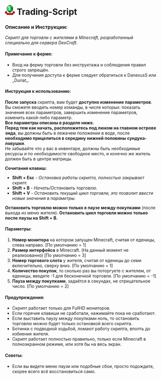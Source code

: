 <h1> <img src="picture.png"
  width="32"
  height="32" 
  alt="">
  Trading-Script
</h1> 

### Описание и Инструкции:
_Скрипт для торговли с жителями в Minecraft, разработанный специально для сервера DeoCraft._

#### Примечание к ферме:
- Вход на ферму торговли без инструктажа и соблюдения правил строго запрещён. 
- Для получения доступа к ферме следует обратиться к DanexusS или _Duriat\_.

#### Инструкция к использованию:
**После запуска** скрипта, вам будет **доступно изменение параметров**. Вы сможете вводить номер команды, в числе 
которых: показать значения всех параметров, завершить изменение параметров, изменить какой-либо параметр.</br>
**Все параметры описаны в разделе ниже.**</br>
**Перед тем как начать, расположитесь под люком на главном острове энда**, вы должны быть 
в лежачем положении в воде, после **необходимо прицелиться в середину нижней половины сундука-ловушки**.</br>
Не забывайте что у вас в инвентаре, должны быть необходимые ресурсы и по необходимосте свободное место, и конечно 
же житель должен быть в центре матрицы.

**Сочитания клавиш:**
- **Shift + Esc** - *Остановка работы скрипта, полностью закрывает скрипт.*
- **Shift + B** - *Начать/Остановить торговлю.*
- **Shift + V** - *Остановить текущий цикл торговли, это позволит ввести новые значения в параметры.*

**Остановить торговлю можно только в паузе между покупками** (после выхода из меню жителя).
**Остановить цикл торговли можно только после паузы на Shift + B.**

#### Параметры:
1. **Номер монитора** на котором запущен Minecraft, считая от еденицы, слева направо. [По умолчанию = 1]
2. **Размер интерфейса** в Minecraft. (На данный момент не реализованно) [По умолчанию = 3]
3. **Номер торгового слота** у жителя, считая от еденицы до семи включительно, сверху вниз. [По умолчанию = 1]
4. **Количество покупок**, то сколько раз вы поторгуете с жителем, от еденицы, введите -1 для бесконечной торговли.
[По умолчанию = -1]
5. **Пауза между покупками**, задаётся в секундах, не отрицательное число. [По умолчанию = 2]

#### Предупреждения:
- Скрипт работает только для FullHD мониторов.
- Если горячие клавиши не сработали, нажимайте пока не сработают.
- Если выставить паузу между покупками ноль, то остановить торговлю можно будет только остановкой всего скрипта.
- Ботинки с подводной ходьбой, ломают работу скрипта, вполть до избиения жителя.
- Скрипт работает полностью правильно, только если Minecraft в полноэкранном режиме, или хотя бы на весь экран.

#### Советы:
- Если вы видете меню паузи или подобные сбои, просто подождите, скорее всего всё восстановиться само.
